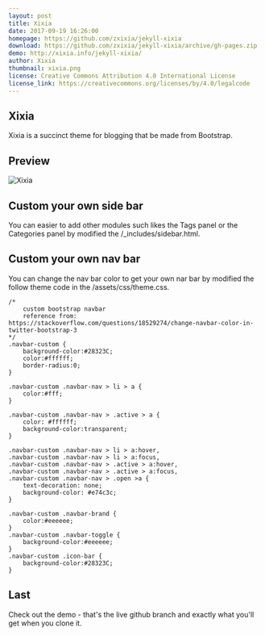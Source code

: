 ```yaml
---
layout: post
title: Xixia
date: 2017-09-19 16:26:00
homepage: https://github.com/zxixia/jekyll-xixia
download: https://github.com/zxixia/jekyll-xixia/archive/gh-pages.zip
demo: http://xixia.info/jekyll-xixia/
author: Xixia
thumbnail: xixia.png
license: Creative Commons Attribution 4.0 International License
license_link: https://creativecommons.org/licenses/by/4.0/legalcode
---
```


## Xixia
Xixia is a succinct theme for blogging that be made from Bootstrap.

## Preview
![Xixia](https://raw.githubusercontent.com/zxixia/jekyll-xixia/gh-pages/assets/images/preview.png)

## Custom your own side bar
You can easier to add other modules such likes the Tags panel or the Categories panel by modified the /_includes/sidebar.html. 

## Custom your own nav bar
You can change the nav bar color to get your own nar bar by modified the follow theme code in the /assets/css/theme.css.

```
/* 
    custom bootstrap navbar
    reference from: https://stackoverflow.com/questions/18529274/change-navbar-color-in-twitter-bootstrap-3 
*/
.navbar-custom {
    background-color:#28323C;
    color:#ffffff;
    border-radius:0;
}

.navbar-custom .navbar-nav > li > a {
    color:#fff;
}

.navbar-custom .navbar-nav > .active > a {
    color: #ffffff;
    background-color:transparent;
}

.navbar-custom .navbar-nav > li > a:hover,
.navbar-custom .navbar-nav > li > a:focus,
.navbar-custom .navbar-nav > .active > a:hover,
.navbar-custom .navbar-nav > .active > a:focus,
.navbar-custom .navbar-nav > .open >a {
    text-decoration: none;
    background-color: #e74c3c;
}

.navbar-custom .navbar-brand {
    color:#eeeeee;
}
.navbar-custom .navbar-toggle {
    background-color:#eeeeee;
}
.navbar-custom .icon-bar {
    background-color:#28323C;
}
```
## Last

Check out the demo - that's the live github branch and exactly what
you'll get when you clone it.
